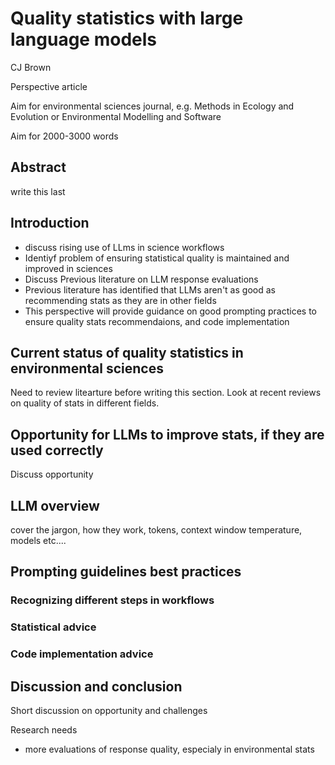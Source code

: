 # Quality statistics with large language models

CJ Brown

Perspective article

Aim for environmental sciences journal, e.g. Methods in Ecology and Evolution or Environmental Modelling and Software

Aim for 2000-3000 words

## Abstract
write this last

## Introduction

- discuss rising use of LLms in science workflows
- Identiyf problem of ensuring statistical quality is maintained and improved in sciences
- Discuss Previous literature on LLM response evaluations
- Previous literature has identified that LLMs aren't as good as recommending stats as they are in other fields
- This perspective will provide guidance on good prompting practices to ensure quality stats recommendaions, and code implementation

## Current status of quality statistics in environmental sciences

Need to review litearture before writing this section. Look at recent reviews on quality of stats in different fields. 

## Opportunity for LLMs to improve stats, if they are used correctly

Discuss opportunity

## LLM overview

cover the jargon, how they work, tokens, context window temperature, models etc.... 

## Prompting guidelines best practices

### Recognizing different steps in workflows

### Statistical advice

### Code implementation advice

## Discussion and conclusion

Short discussion on opportunity and challenges

Research needs
- more evaluations of response quality, especialy in environmental stats


